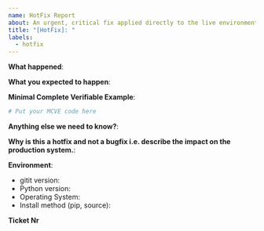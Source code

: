 ```yaml
---
name: HotFix Report
about: An urgent, critical fix applied directly to the live environment, often bypassing regular development cycles.
title: "[HotFix]: "
labels:
  - hotfix
---
```


**What happened**:

**What you expected to happen**:

**Minimal Complete Verifiable Example**:

<!-- See http://matthewrocklin.com/blog/work/2018/02/28/minimal-bug-reports or https://stackoverflow.com/help/mcve for an example -->

```python
# Put your MCVE code here
```

**Anything else we need to know?**:

**Why is this a hotfix and not a bugfix i.e. describe the impact on the production system.**:

**Environment**:

- gitit version:
- Python version:
- Operating System:
- Install method (pip, source):

**Ticket Nr**
<!--Will be provided by owner -->
